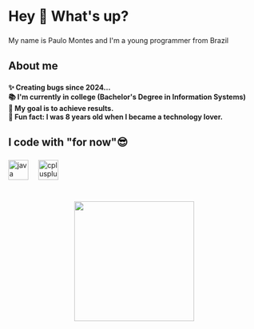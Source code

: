 <h1 align="left">Hey 👋 What's up?</h1>

###

<p align="left">My name is Paulo Montes and I'm a young programmer  from Brazil</p>

###

<h2 align="left">About me</h2>

###

<h4 align="left">✨ Creating bugs since 2024...<br>📚 I'm currently in college (Bachelor's Degree in Information Systems)<br>🎯 My goal is to achieve results.<br>🎲 Fun fact: I was 8 years old when I became a technology lover.</h4>

###

<h2 align="left">I code with "for now"😎</h2>

###

<div align="left">
  <img src="https://cdn.jsdelivr.net/gh/devicons/devicon/icons/java/java-original.svg" height="40" alt="java logo"  />
  <img width="12" />
  <img src="https://cdn.jsdelivr.net/gh/devicons/devicon/icons/cplusplus/cplusplus-original.svg" height="40" alt="cplusplus logo"  />
</div>

###
<br clear="both">

<div align="center">
  <img height="240" src="https://images.squarespace-cdn.com/content/565cb484e4b0060cdb7c2af1/1473178854715-96NE5TDJ8P0JLSOPXS62/Spring-Footsteps.gif?content-type=image%2Fgif"  />
</div>

###
